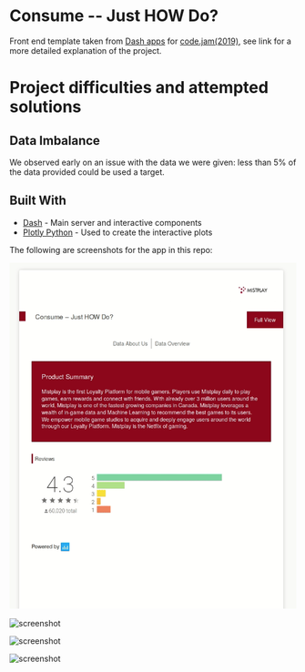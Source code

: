 # Consume -- Just HOW Do?

Front end template taken from [Dash apps](https://github.com/plotly/dash-sample-apps/tree/master/apps/dash-financial-report) for [code.jam(2019)](https://devpost.com/software/consume-just-how-do), see link for a more detailed explanation of the project.

# Project difficulties and attempted solutions

## Data Imbalance
We observed early on an issue with the data we were given: less than 5% of the data provided could be used a target. 	

## Built With

- [Dash](https://dash.plot.ly/) - Main server and interactive components
- [Plotly Python](https://plot.ly/python/) - Used to create the interactive plots

The following are screenshots for the app in this repo:

![animated](screenshots/demo.gif)

![screenshot](p1-overview.png)

![screenshot](p2-dashboard.png)

![screenshot](p3-eval.png)